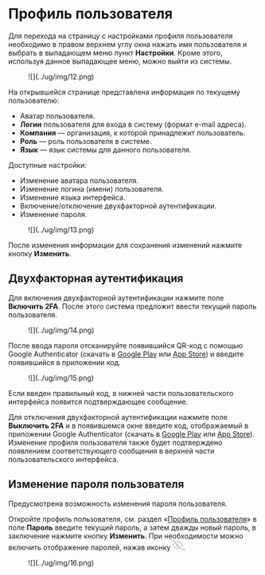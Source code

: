 # Профиль пользователя

Для перехода на страницу с настройками профиля пользователя  необходимо в правом верхнем углу окна нажать имя пользователя и выбрать в выпадающем меню пункт **Настройки**. Кроме этого, используя данное выпадающее меню, можно выйти из системы.

<figure markdown>
![](../ug/img/12.png)
</figure>
  
На открывшейся странице представлена информация по текущему пользователю:

* Аватар пользователя.
* **Логин** пользователя для входа в систему (формат e-mail адреса).
* **Компания** — организация, к которой принадлежит пользователь.
* **Роль** — роль пользователя в системе.
* **Язык** — язык системы для данного пользователя.

Доступные настройки:

* Изменение аватара пользователя.
* Изменение логина (имени) пользователя.
* Изменение языка интерфейса.
* Включение/отключение двухфакторной аутентификации.
* Изменение пароля.

<figure markdown>
![](../ug/img/13.png)
</figure>
  
После изменения информации для сохранения изменений нажмите кнопку **Изменить**.

## Двухфакторная аутентификация

Для включения двухфакторной аутентификации нажмите поле **Включить 2FA**. После этого система предложит ввести текущий пароль пользователя.

<figure markdown>
![](../ug/img/14.png)
</figure>
  
После ввода пароля отсканируйте появившийся QR-код с помощью Google Authenticator (скачать в [Google Play](https://play.google.com/store/apps/details?id=com.google.android.apps.authenticator2&hl=ru&gl=US) или [App Store](https://apps.apple.com/ru/app/google-authenticator/id388497605)) и введите появившийся в приложении код.

<figure markdown>
![](../ug/img/15.png)
</figure>
  
Если введен правильный код, в нижней части пользовательского интерфейса появится подтверждающее сообщение.

Для отключения двухфакторной аутентификации нажмите поле **Выключить 2FA** и в появившемся окне введите код, отображаемый в приложении Google Authenticator (скачать в [Google Play](https://play.google.com/store/apps/details?id=com.google.android.apps.authenticator2&hl=ru&gl=US) или [App Store](https://apps.apple.com/ru/app/google-authenticator/id388497605)). Изменение профиля пользователя также будет подтверждено появлением соответствующего сообщения в верхней части пользовательского интерфейса.

## Изменение пароля пользователя

Предусмотрена возможность изменения пароля пользователя.

Откройте профиль пользователя, см. раздел «[Профиль пользователя](./profil_polzovatelya.md)» в поле **Пароль** введите текущий пароль, а затем дважды новый пароль, в заключение нажмите кнопку **Изменить**. При необходимости можно включить отображение паролей, нажав иконку ![](../ug/img/noeye.png).

<figure markdown>
![](../ug/img/16.png)
</figure>